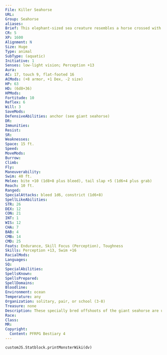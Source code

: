 ```yaml
---
File: Killer Seahorse
URL: 
Group: Seahorse
aliases: 
Brief: This elephant-sized sea creature resembles a horse crossed with a fish, with crazed whirling eyes.
CR: 5
XP: 1600
Alignment: N
Size: Huge
Type: animal
SubType: (aquatic)
Initiative: 1
Senses: low-light vision; Perception +13
Aura: 
AC: 17, touch 9, flat-footed 16
ACMods: (+8 armor, +1 Dex, -2 size)
HP: 63
HD: (6d8+36)
HPMods: 
Fortitude: 10
Reflex: 6
Will: 3
SaveMods: 
DefensiveAbilities: anchor (see giant seahorse)
DR: 
Immunities: 
Resist: 
SR: 
Weaknesses: 
Space: 15 ft.
Speed: 
MoveMods: 
Burrow: 
Climb: 
Fly: 
Maneuverability: 
Swim: 40 ft.
Melee: bite +10 (1d8+8 plus bleed), tail slap +5 (1d6+4 plus grab)
Reach: 10 ft.
Ranged: 
SpecialAttacks: bleed 1d6, constrict (1d6+8)
SpellLikeAbilities: 
STR: 26
DEX: 12
CON: 21
INT: 1
WIS: 12
CHA: 7
BAB: 4
CMB: 14
CMD: 25
Feats: Endurance, Skill Focus (Perception), Toughness
Skills: Perception +13, Swim +16
RacialMods: 
Languages: 
SQ: 
SpecialAbilities: 
SpellsKnown: 
SpellsPrepared: 
SpellDomains: 
Bloodline: 
Environment: ocean
Temperature: any
Organization: solitary, pair, or school (3-8)
Treasure: none
Description: These specially bred offshoots of the giant seahorse are used by aquatic creatures as guard animals. Vicious and territorial, they prefer larger prey and have been known to eat giant crabs and careless handlers. Killer seahorses are too unruly for use as mounts and only accept riders or baggage if magically controlled. Killer seahorses have been known to crush other creatures into a bloody pulp just before giving birth, ensuring a good meal for their newborns (called "fry"). A killer seahorse fry is the size of a human hand and is an aggressive swarm feeder, like a piranha. A light load for a killer seahorse is up to 2,500 pounds, a medium load is 4,900 pounds, and a heavy load is 7,400 pounds. A killer seahorse can drag 36,800 pounds.
Race: 
Class: 
MR: 
Copyright:
  Content: PFRPG Bestiary 4
---
```

```dataviewjs
customJS.Statblock.printMonsterWiki(dv)
```
